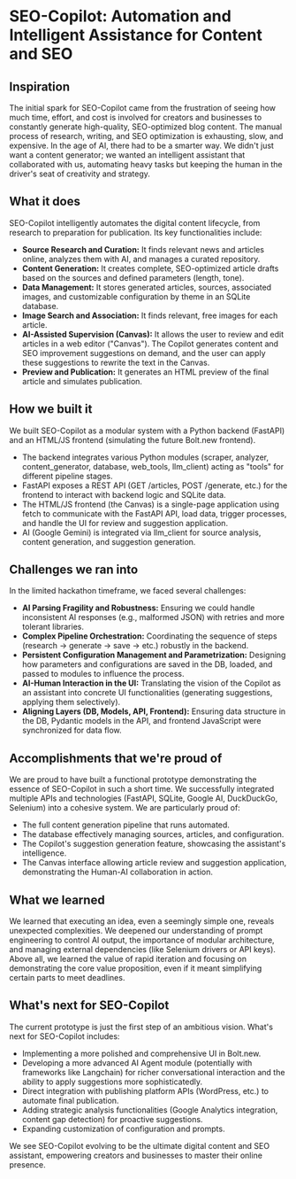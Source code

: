 # SEO-Copilot: Automation and Intelligent Assistance for Content and SEO

## Inspiration

The initial spark for SEO-Copilot came from the frustration of seeing how much time, effort, and cost is involved for creators and businesses to constantly generate high-quality, SEO-optimized blog content. The manual process of research, writing, and SEO optimization is exhausting, slow, and expensive. In the age of AI, there had to be a smarter way. We didn't just want a content generator; we wanted an intelligent assistant that collaborated with us, automating heavy tasks but keeping the human in the driver's seat of creativity and strategy.

## What it does

SEO-Copilot intelligently automates the digital content lifecycle, from research to preparation for publication. Its key functionalities include:

*   **Source Research and Curation:** It finds relevant news and articles online, analyzes them with AI, and manages a curated repository.
*   **Content Generation:** It creates complete, SEO-optimized article drafts based on the sources and defined parameters (length, tone).
*   **Data Management:** It stores generated articles, sources, associated images, and customizable configuration by theme in an SQLite database.
*   **Image Search and Association:** It finds relevant, free images for each article.
*   **AI-Assisted Supervision (Canvas):** It allows the user to review and edit articles in a web editor ("Canvas"). The Copilot generates content and SEO improvement suggestions on demand, and the user can apply these suggestions to rewrite the text in the Canvas.
*   **Preview and Publication:** It generates an HTML preview of the final article and simulates publication.

## How we built it

We built SEO-Copilot as a modular system with a Python backend (FastAPI) and an HTML/JS frontend (simulating the future Bolt.new frontend).

*   The backend integrates various Python modules (scraper, analyzer, content\_generator, database, web\_tools, llm\_client) acting as "tools" for different pipeline stages.
*   FastAPI exposes a REST API (GET /articles, POST /generate, etc.) for the frontend to interact with backend logic and SQLite data.
*   The HTML/JS frontend (the Canvas) is a single-page application using fetch to communicate with the FastAPI API, load data, trigger processes, and handle the UI for review and suggestion application.
*   AI (Google Gemini) is integrated via llm\_client for source analysis, content generation, and suggestion generation.

## Challenges we ran into

In the limited hackathon timeframe, we faced several challenges:

*   **AI Parsing Fragility and Robustness:** Ensuring we could handle inconsistent AI responses (e.g., malformed JSON) with retries and more tolerant libraries.
*   **Complex Pipeline Orchestration:** Coordinating the sequence of steps (research -> generate -> save -> etc.) robustly in the backend.
*   **Persistent Configuration Management and Parametrization:** Designing how parameters and configurations are saved in the DB, loaded, and passed to modules to influence the process.
*   **AI-Human Interaction in the UI:** Translating the vision of the Copilot as an assistant into concrete UI functionalities (generating suggestions, applying them selectively).
*   **Aligning Layers (DB, Models, API, Frontend):** Ensuring data structure in the DB, Pydantic models in the API, and frontend JavaScript were synchronized for data flow.

## Accomplishments that we're proud of

We are proud to have built a functional prototype demonstrating the essence of SEO-Copilot in such a short time. We successfully integrated multiple APIs and technologies (FastAPI, SQLite, Google AI, DuckDuckGo, Selenium) into a cohesive system. We are particularly proud of:

*   The full content generation pipeline that runs automated.
*   The database effectively managing sources, articles, and configuration.
*   The Copilot's suggestion generation feature, showcasing the assistant's intelligence.
*   The Canvas interface allowing article review and suggestion application, demonstrating the Human-AI collaboration in action.

## What we learned

We learned that executing an idea, even a seemingly simple one, reveals unexpected complexities. We deepened our understanding of prompt engineering to control AI output, the importance of modular architecture, and managing external dependencies (like Selenium drivers or API keys). Above all, we learned the value of rapid iteration and focusing on demonstrating the core value proposition, even if it meant simplifying certain parts to meet deadlines.

## What's next for SEO-Copilot

The current prototype is just the first step of an ambitious vision. What's next for SEO-Copilot includes:

*   Implementing a more polished and comprehensive UI in Bolt.new.
*   Developing a more advanced AI Agent module (potentially with frameworks like Langchain) for richer conversational interaction and the ability to apply suggestions more sophisticatedly.
*   Direct integration with publishing platform APIs (WordPress, etc.) to automate final publication.
*   Adding strategic analysis functionalities (Google Analytics integration, content gap detection) for proactive suggestions.
*   Expanding customization of configuration and prompts.

We see SEO-Copilot evolving to be the ultimate digital content and SEO assistant, empowering creators and businesses to master their online presence.
